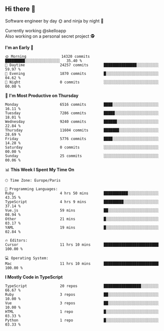 ## Hi there 👋

Software engineer by day 🌞 and ninja by night 🌝

Currently working @skelloapp <br>
Also working on a personal secret project 🕵️

<!--START_SECTION:waka-->
**I'm an Early 🐤** 

```text
🌞 Morning                14320 commits       █████████░░░░░░░░░░░░░░░░   35.40 % 
🌆 Daytime                24257 commits       ███████████████░░░░░░░░░░   59.97 % 
🌃 Evening                1870 commits        █░░░░░░░░░░░░░░░░░░░░░░░░   04.62 % 
🌙 Night                  0 commits           ░░░░░░░░░░░░░░░░░░░░░░░░░   00.00 % 
```
📅 **I'm Most Productive on Thursday** 

```text
Monday                   6516 commits        ████░░░░░░░░░░░░░░░░░░░░░   16.11 % 
Tuesday                  7286 commits        █████░░░░░░░░░░░░░░░░░░░░   18.01 % 
Wednesday                9240 commits        ██████░░░░░░░░░░░░░░░░░░░   22.84 % 
Thursday                 11604 commits       ███████░░░░░░░░░░░░░░░░░░   28.69 % 
Friday                   5776 commits        ████░░░░░░░░░░░░░░░░░░░░░   14.28 % 
Saturday                 0 commits           ░░░░░░░░░░░░░░░░░░░░░░░░░   00.00 % 
Sunday                   25 commits          ░░░░░░░░░░░░░░░░░░░░░░░░░   00.06 % 
```


📊 **This Week I Spent My Time On** 

```text
🕑︎ Time Zone: Europe/Paris

💬 Programming Languages: 
Ruby                     4 hrs 50 mins       ███████████░░░░░░░░░░░░░░   43.35 % 
TypeScript               4 hrs 9 mins        █████████░░░░░░░░░░░░░░░░   37.14 % 
Vue.js                   59 mins             ██░░░░░░░░░░░░░░░░░░░░░░░   08.94 % 
Other                    21 mins             █░░░░░░░░░░░░░░░░░░░░░░░░   03.17 % 
YAML                     19 mins             █░░░░░░░░░░░░░░░░░░░░░░░░   02.84 % 

🔥 Editors: 
Cursor                   11 hrs 10 mins      █████████████████████████   100.00 % 

💻 Operating System: 
Mac                      11 hrs 10 mins      █████████████████████████   100.00 % 
```

**I Mostly Code in TypeScript** 

```text
TypeScript               20 repos            █████████████████░░░░░░░░   66.67 % 
Ruby                     3 repos             ██░░░░░░░░░░░░░░░░░░░░░░░   10.00 % 
Vue                      3 repos             ██░░░░░░░░░░░░░░░░░░░░░░░   10.00 % 
HTML                     1 repo              █░░░░░░░░░░░░░░░░░░░░░░░░   03.33 % 
Python                   1 repo              █░░░░░░░░░░░░░░░░░░░░░░░░   03.33 % 
```




<!--END_SECTION:waka-->

<!--
**antoinelncl/antoinelncl** is a ✨ _special_ ✨ repository because its `README.md` (this file) appears on your GitHub profile.

Here are some ideas to get you started:

- 🔭 I’m currently working on ...
- 🌱 I’m currently learning ...
- 👯 I’m looking to collaborate on ...
- 🤔 I’m looking for help with ...
- 💬 Ask me about ...
- 📫 How to reach me: ...
- 😄 Pronouns: ...
- ⚡ Fun fact: ...
-->
